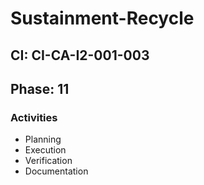 # Sustainment-Recycle

## CI: CI-CA-I2-001-003
## Phase: 11

### Activities
- Planning
- Execution
- Verification
- Documentation
